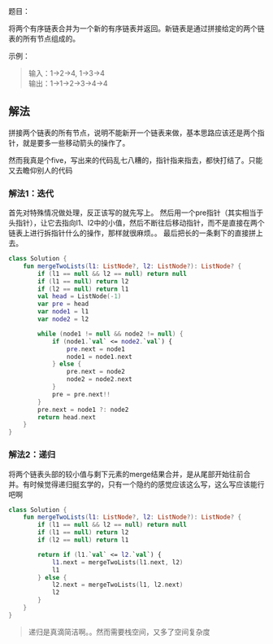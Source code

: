 题目：

将两个有序链表合并为一个新的有序链表并返回。新链表是通过拼接给定的两个链表的所有节点组成的。 

示例：

>输入：1->2->4, 1->3->4  
输出：1->1->2->3->4->4

## 解法
拼接两个链表的所有节点，说明不能新开一个链表来做，基本思路应该还是两个指针，就是要多一些移动箭头的操作了。

然而我真是个five，写出来的代码乱七八糟的，指针指来指去，都快打结了。只能又去瞻仰别人的代码

### 解法1：迭代
首先对特殊情况做处理，反正该写的就先写上。
然后用一个pre指针（其实相当于头指针），让它去指向l1、l2中的小值，然后不断往后移动指针，而不是直接在两个链表上进行拆指针什么的操作，那样就很麻烦。。
最后把长的一条剩下的直接拼上去。
```kotlin
class Solution {
    fun mergeTwoLists(l1: ListNode?, l2: ListNode?): ListNode? {
        if (l1 == null && l2 == null) return null
        if (l1 == null) return l2
        if (l2 == null) return l1
        val head = ListNode(-1)
        var pre = head
        var node1 = l1
        var node2 = l2

        while (node1 != null && node2 != null) {
            if (node1.`val` <= node2.`val`) {
                pre.next = node1
                node1 = node1.next
            } else {
                pre.next = node2
                node2 = node2.next
            }
            pre = pre.next!!
        }
        pre.next = node1 ?: node2
        return head.next
    }
}
```
### 解法2：递归
将两个链表头部的较小值与剩下元素的merge结果合并，是从尾部开始往前合并。有时候觉得递归挺玄学的，只有一个隐约的感觉应该这么写，这么写应该能行吧啊
```kotlin
class Solution {
    fun mergeTwoLists(l1: ListNode?, l2: ListNode?): ListNode? {
        if (l1 == null && l2 == null) return null
        if (l1 == null) return l2
        if (l2 == null) return l1

        return if (l1.`val` <= l2.`val`) {
            l1.next = mergeTwoLists(l1.next, l2)
            l1
        } else {
            l2.next = mergeTwoLists(l1, l2.next)
            l2
        }
    }
}
```
>递归是真滴简洁啊。。然而需要栈空间，又多了空间复杂度
